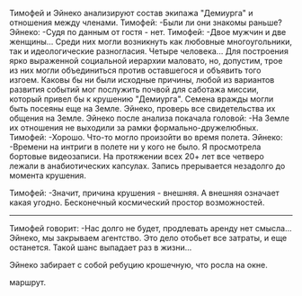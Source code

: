 Тимофей и Эйнеко анализируют состав экипажа "Демиурга" и отношения между членами.
Тимофей:
-Были ли они знакомы раньше?
Эйнеко:
-Судя по данным от гостя - нет.
Тимофей:
-Двое мужчин и две женщины... Среди них могли возникнуть как любовные многоугольники, так и идеологические разногласия. Четыре человека... Для построения ярко выраженной социальной иерархии маловато, но, допустим, трое из них могли объединиться против оставшегося и объявить того изгоем. Каковы бы ни были исходные причины, любой из вариантов развития событий мог послужить почвой для саботажа миссии, который привел бы к крушению "Демиурга". Семена вражды могли быть посеяны еще на Земле. Эйнеко, проверь все свидетельства их общения на Земле.
Эйнеко после анализа покачала головой:
-На Земле их отношения не выходили за рамки формально-дружелюбных.
Тимофей:
-Хорошо. Что-то могло произойти во время полета.
Эйнеко:
-Времени на интриги в полете ни у кого не было. Я просмотрела бортовые видеозаписи. На протяжении всех 20+ лет все четверо лежали в анабиотических капсулах. Запись прерывается незадолго до момента крушения.

Тимофей:
-Значит, причина крушения - внешняя. А внешняя означает какая угодно. Бесконечный космический простор возможностей.

---

Тимофей говорит:
-Нас долго не будет, продлевать аренду нет смысла... Эйнеко, мы закрываем агентство. Это дело отобьет все затраты, и еще останется. Такой шанс выпадает раз в жизни...

Эйнеко забирает с собой ребуцию крошечную, что росла на окне.



маршрут.